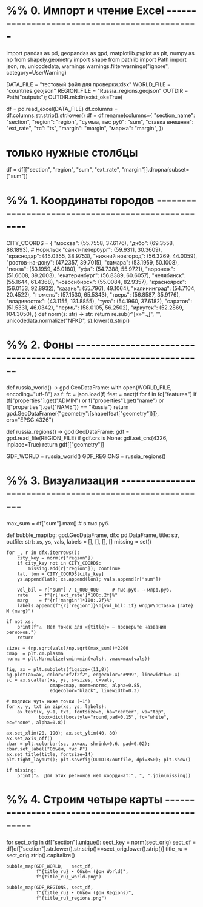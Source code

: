 # %% 0. Импорт и чтение Excel ---------------------------------------------
import pandas as pd, geopandas as gpd, matplotlib.pyplot as plt, numpy as np
from shapely.geometry import shape
from pathlib import Path
import json, re, unicodedata, warnings
warnings.filterwarnings("ignore", category=UserWarning)

DATA_FILE   = "тестовый файл для проверки.xlsx"
WORLD_FILE  = "countries.geojson"
REGION_FILE = "Russia_regions.geojson"
OUTDIR = Path("outputs"); OUTDIR.mkdir(exist_ok=True)

df = pd.read_excel(DATA_FILE)
df.columns = df.columns.str.strip().str.lower()
df = df.rename(columns={
    "section_name": "section",
    "region": "region",
    "сумма, тыс руб": "sum",
    "ставка внешняя": "ext_rate",
    "тс": "ts",
    "margin": "margin",
    "маржа": "margin",
})
# только нужные столбцы
df = df[["section", "region", "sum", "ext_rate", "margin"]].dropna(subset=["sum"])

# %% 1. Координаты городов --------------------------------------------------
CITY_COORDS = {
    "москва":          (55.7558, 37.6176),
    "дчбо":            (69.3558, 88.1893),   # Норильск
    "санкт-петербург": (59.9311, 30.3609),
    "краснодар":       (45.0355, 38.9753),
    "нижний новгород": (56.3269, 44.0059),
    "ростов-на-дону":  (47.2357, 39.7015),
    "самара":          (53.1959, 50.1008),
    "пенза":           (53.1959, 45.0180),
    "уфа":             (54.7388, 55.9721),
    "воронеж":         (51.6608, 39.2003),
    "екатеринбург":    (56.8389, 60.6057),
    "челябинск":       (55.1644, 61.4368),
    "новосибирск":     (55.0084, 82.9357),
    "красноярск":      (56.0153, 92.8932),
    "казань":          (55.7961, 49.1064),
    "калининград":     (54.7104, 20.4522),
    "тюмень":          (57.1530, 65.5343),
    "тверь":           (56.8587, 35.9176),
    "владивосток":     (43.1155, 131.8855),
    "тула":            (54.1960, 37.6182),
    "саратов":         (51.5331, 46.0342),
    "пермь":           (58.0105, 56.2502),
    "иркутск":         (52.2869, 104.3050),
}
def norm(s: str) -> str:
    return re.sub(r"[«»\"'.,]", "", unicodedata.normalize("NFKD", s).lower()).strip()

# %% 2. Фоны ----------------------------------------------------------------
def russia_world() -> gpd.GeoDataFrame:
    with open(WORLD_FILE, encoding="utf-8") as f:
        fc = json.load(f)
    feat = next(f for f in fc["features"]
                if (f["properties"].get("ADMIN") or
                    f["properties"].get("name")  or
                    f["properties"].get("NAME")) == "Russia")
    return gpd.GeoDataFrame({"geometry":[shape(feat["geometry"])]}, crs="EPSG:4326")

def russia_regions() -> gpd.GeoDataFrame:
    gdf = gpd.read_file(REGION_FILE)
    if gdf.crs is None: gdf.set_crs(4326, inplace=True)
    return gdf[["geometry"]]

GDF_WORLD   = russia_world()
GDF_REGIONS = russia_regions()

# %% 3. Визуализация --------------------------------------------------------
max_sum = df["sum"].max()       # в тыс.руб.

def bubble_map(bg: gpd.GeoDataFrame,
               dfx: pd.DataFrame,
               title: str,
               outfile: str):
    xs, ys, vals, labels = [], [], [], []
    missing = set()

    for _, r in dfx.iterrows():
        city_key = norm(r["region"])
        if city_key not in CITY_COORDS:
            missing.add(r["region"]); continue
        lat, lon = CITY_COORDS[city_key]
        ys.append(lat); xs.append(lon); vals.append(r["sum"])

        vol_bil = r["sum"] / 1_000_000     # тыс.руб. → млрд.руб.
        rate    = f"{r['ext_rate']*100:.2f}%"
        marg    = f"{r['margin']*100:.2f}%"
        labels.append(f"{r['region']}\n{vol_bil:.1f} млрд₽\nСтавка {rate}  M {marg}")

    if not xs:
        print(f"⚠️  Нет точек для «{title}» — проверьте названия регионов.")
        return

    sizes = (np.sqrt(vals)/np.sqrt(max_sum))*2200
    cmap  = plt.cm.plasma
    normc = plt.Normalize(vmin=min(vals), vmax=max(vals))

    fig, ax = plt.subplots(figsize=(11,8))
    bg.plot(ax=ax, color="#f2f2f2", edgecolor="#999", linewidth=0.4)
    sc = ax.scatter(xs, ys, s=sizes, c=vals,
                    cmap=cmap, norm=normc, alpha=0.85,
                    edgecolor="black", linewidth=0.3)

    # подписи чуть ниже точки (−1°)
    for x, y, txt in zip(xs, ys, labels):
        ax.text(x, y-1, txt, fontsize=6, ha="center", va="top",
                bbox=dict(boxstyle="round,pad=0.15", fc="white", ec="none", alpha=0.8))

    ax.set_xlim(20, 190); ax.set_ylim(40, 80)
    ax.set_axis_off()
    cbar = plt.colorbar(sc, ax=ax, shrink=0.6, pad=0.02); cbar.set_label("Объём, тыс ₽")
    ax.set_title(title, fontsize=14)
    plt.tight_layout(); plt.savefig(OUTDIR/outfile, dpi=350); plt.show()

    if missing:
        print("⚠️  Для этих регионов нет координат:", ", ".join(missing))

# %% 4. Строим четыре карты -------------------------------------------------
for sect_orig in df["section"].unique():
    sect_key = norm(sect_orig)
    sect_df  = df[df["section"].str.lower().str.strip()==sect_orig.lower().strip()]
    title_ru = sect_orig.strip().capitalize()

    bubble_map(GDF_WORLD,   sect_df,
               f"{title_ru} • Объём (фон World)",
               f"{title_ru}_world.png")

    bubble_map(GDF_REGIONS, sect_df,
               f"{title_ru} • Объём (фон Regions)",
               f"{title_ru}_regions.png")
